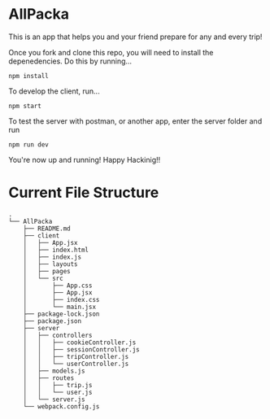 # AllPacka

This is an app that helps you and your friend prepare for any and every trip!

Once you fork and clone this repo, you will need to install the
depenedencies. Do this by running...

    npm install

To develop the client, run...

    npm start

To test the server with postman, or another app, enter the
server folder and run

    npm run dev

You're now up and running! Happy Hackinig!!


# Current File Structure

```
.
└── AllPacka
    ├── README.md
    ├── client
    │   ├── App.jsx
    │   ├── index.html
    │   ├── index.js
    │   ├── layouts
    │   ├── pages
    │   └── src
    │       ├── App.css
    │       ├── App.jsx
    │       ├── index.css
    │       └── main.jsx
    ├── package-lock.json
    ├── package.json
    ├── server
    │   ├── controllers
    │   │   ├── cookieController.js
    │   │   ├── sessionController.js
    │   │   ├── tripController.js
    │   │   └── userController.js
    │   ├── models.js
    │   ├── routes
    │   │   ├── trip.js
    │   │   └── user.js
    │   └── server.js
    └── webpack.config.js

```
